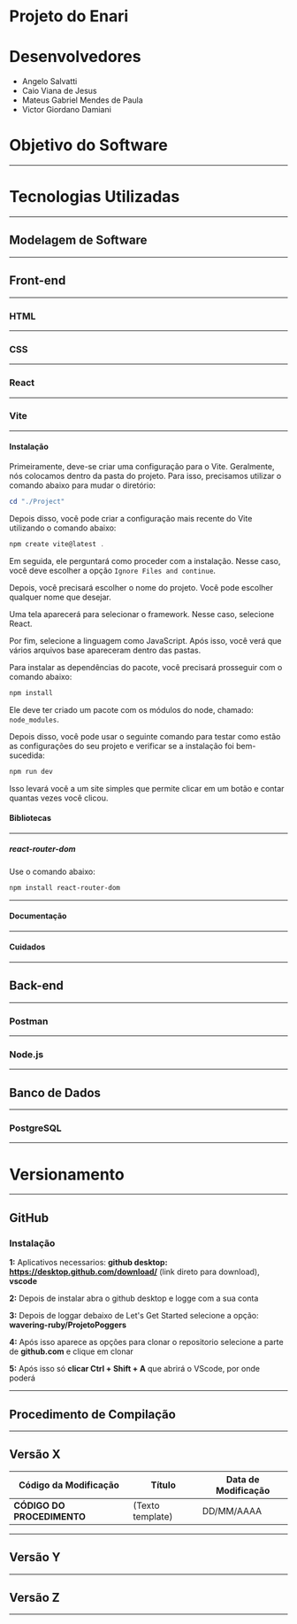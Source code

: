 # Projeto do Enari

# Desenvolvedores

- Angelo Salvatti
- Caio Viana de Jesus
- Mateus Gabriel Mendes de Paula
- Victor Giordano Damiani

# Objetivo do Software

---

# Tecnologias Utilizadas

---

## Modelagem de Software

---

## Front-end

---

### HTML

---

### CSS

---

### React

---

### Vite

---

#### Instalação

Primeiramente, deve-se criar uma configuração para o Vite. Geralmente, nós colocamos dentro da pasta do projeto. Para isso, precisamos utilizar o comando abaixo para mudar o diretório:

```powershell
cd "./Project"
```

Depois disso, você pode criar a configuração mais recente do Vite utilizando o comando abaixo:

```powershell
npm create vite@latest .
```

Em seguida, ele perguntará como proceder com a instalação. Nesse caso, você deve escolher a opção `Ignore Files and continue`.

Depois, você precisará escolher o nome do projeto. Você pode escolher qualquer nome que desejar.

Uma tela aparecerá para selecionar o framework. Nesse caso, selecione React.

Por fim, selecione a linguagem como JavaScript. Após isso, você verá que vários arquivos base apareceram dentro das pastas.

Para instalar as dependências do pacote, você precisará prosseguir com o comando abaixo:

```powershell
npm install
```

Ele deve ter criado um pacote com os módulos do node, chamado: `node_modules`.

Depois disso, você pode usar o seguinte comando para testar como estão as configurações do seu projeto e verificar se a instalação foi bem-sucedida:

```powershell
npm run dev
```

Isso levará você a um site simples que permite clicar em um botão e contar quantas vezes você clicou.

#### Bibliotecas

---

##### react-router-dom

Use o comando abaixo:

```powershell
npm install react-router-dom
```

---

#### Documentação

---

#### Cuidados

---

## Back-end

---

### Postman

---

### Node.js

---

## Banco de Dados

---

### PostgreSQL

---

# Versionamento

---

## GitHub

### Instalação

**1:** Aplicativos necessarios: **github desktop: https://desktop.github.com/download/** (link direto para download), **vscode**

 **2:** Depois de instalar abra o github desktop e logge com a sua conta
 
 **3:** Depois de loggar debaixo de Let's Get Started selecione a opção: **wavering-ruby/ProjetoPoggers**
 
 **4:** Após isso aparece as opções para clonar o repositorio selecione a parte de **github.com** e clique em clonar
 
 **5:** Após isso só **clicar Ctrl + Shift + A** que abrirá o VScode, por onde poderá

---

## Procedimento de Compilação

---

## Versão X

<table align="center">
  <thead>
    <tr>
      <th>Código da Modificação</th>
      <th>Título</th>
      <th>Data de Modificação</th>
    </tr>
  </thead>
  <tbody>
    <tr>
      <td><strong>CÓDIGO DO PROCEDIMENTO </strong></td>
      <td>(Texto template)</td>
      <td>DD/MM/AAAA</td>
    </tr>
  </tbody>
</table>

---

## Versão Y

---

## Versão Z

---
